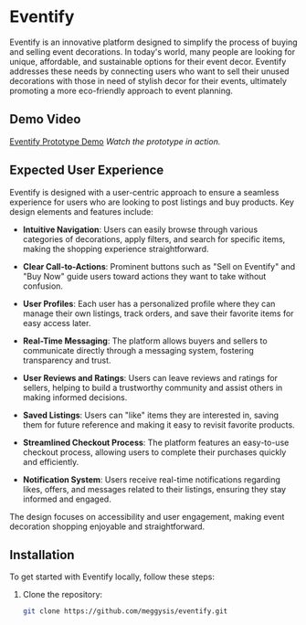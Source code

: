 # Eventify

Eventify is an innovative platform designed to simplify the process of buying and selling event decorations. In today's world, many people are looking for unique, affordable, and sustainable options for their event decor. Eventify addresses these needs by connecting users who want to sell their unused decorations with those in need of stylish decor for their events, ultimately promoting a more eco-friendly approach to event planning.

## Demo Video

[Eventify Prototype Demo](https://youtu.be/s3ab4lyWqw8)
*Watch the prototype in action.*

## Expected User Experience

Eventify is designed with a user-centric approach to ensure a seamless experience for users who are looking to post listings and buy products. Key design elements and features include:

- **Intuitive Navigation**: Users can easily browse through various categories of decorations, apply filters, and search for specific items, making the shopping experience straightforward.

- **Clear Call-to-Actions**: Prominent buttons such as "Sell on Eventify" and "Buy Now" guide users toward actions they want to take without confusion.

- **User Profiles**: Each user has a personalized profile where they can manage their own listings, track orders, and save their favorite items for easy access later.

- **Real-Time Messaging**: The platform allows buyers and sellers to communicate directly through a messaging system, fostering transparency and trust.

- **User Reviews and Ratings**: Users can leave reviews and ratings for sellers, helping to build a trustworthy community and assist others in making informed decisions.

- **Saved Listings**: Users can "like" items they are interested in, saving them for future reference and making it easy to revisit favorite products.

- **Streamlined Checkout Process**: The platform features an easy-to-use checkout process, allowing users to complete their purchases quickly and efficiently.

- **Notification System**: Users receive real-time notifications regarding likes, offers, and messages related to their listings, ensuring they stay informed and engaged.

The design focuses on accessibility and user engagement, making event decoration shopping enjoyable and straightforward.

## Installation

To get started with Eventify locally, follow these steps:

1. Clone the repository:
   ```bash
   git clone https://github.com/meggysis/eventify.git
